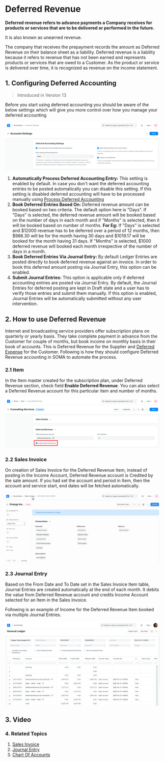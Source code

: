 
# Deferred Revenue


**Deferred revenue refers to advance payments a Company receives for products or services that are to be delivered or performed in the future.**


It is also known as unearned revenue.


The company that receives the prepayment records the amount as Deferred Revenue on their balance sheet as a liability. Deferred revenue is a liability because it refers to revenue that has not been earned and represents products or services that are owed to a Customer. As the product or service is delivered over time, it is recognized as revenue on the income statement.


## 1. Configuring Deferred Accounting



> 
> Introduced in Version 13
> 
> 
> 


Before you start using deferred accounting you should be aware of the below settings which will give you more control over how you manage your deferred accounting


![Deferred Accounting Settings](/files/deferred-accounting-settings.png)


1. **Automatically Process Deferred Accounting Entry:** This setting is enabled by default. In case you don't want the deferred accounting entries to be posted automatically you can disable this setting. If this setting is disabled deferred accounting will have to be processed manually using [Process Deferred Accounting](/docs/en/accounts/process-deferred-accounting)
2. **Book Deferred Entries Based On:** Deferred revenue amount can be booked based on two criteria. The default option here is "Days". If "Days" is selected, the deferred revenue amount will be booked based on the number of days in each month and if "Months" is selected, then it will be booked based on number of months. **For Eg:** If "Days" is selected and $12000 revenue has to be deferred over a period of 12 months, then $986.30 will be for the month having 30 days and $1019.17 will be booked for the month having 31 days. If "Months" is selected, $1000 deferred revenue will booked each month irrespective of the number of days in a month.
3. **Book Deferred Entries Via Journal Entry:** By default Ledger Entries are posted directly to book deferred revenue against an invoice. In order to book this deferred amount posting via Journal Entry, this option can be enabled.
4. **Submit Journal Entries:** This option is applicable only if deferred accounting entries are posted via Journal Entry. By default, the Journal Entries for deferred posting are kept in Draft state and a user has to verify those entries and submit them manually. If this option is enabled, Journal Entries will be automatically submitted without any user intervention.


## 2. How to use Deferred Revenue


Internet and broadcasting service providers offer subscription plans on quarterly or yearly basis. They take complete payment in advance from the Customer for couple of months, but book income on monthly basis in their book of accounts. This is Deferred Revenue for the Supplier and [Deferred Expense](/docs/en/accounts/deferred-expense) for the Customer. Following is how they should configure Deferred Revenue accounting in SOMA to automate the process.


### 2.1 Item


In the Item master created for the subscription plan, under Deferred Revenue section, check field **Enable Deferred Revenue**. You can also select a Deferred Revenue account for this particular item and number of months.


![Item With Deferred Revenue](/files/deferred-item.png)


### 2.2 Sales Invoice


On creation of Sales Invoice for the Deferred Revenue Item, instead of posting in the Income Account, Deferred Revenue account is Credited by the sale amount. If you had set the account and period in Item, then the account and service start, end dates will be fetched automatically.


![Invoice With Deferred Revenue](/files/deferred-invoice.gif)


### 2.3 Journal Entry


Based on the From Date and To Date set in the Sales Invoice Item table, Journal Entries are created automatically at the end of each month. It debits the value from Deferred Revenue account and credits Income Account selected for an Item in the Sales Invoice.


Following is an example of Income for the Deferred Revenue Item booked via multiple Journal Entries.


![Deferred Revenue GL](/files/deferred-revenue-gl.png)


## 3. Video






### 4. Related Topics


1. [Sales Invoice](/docs/en/accounts/sales-invoice)
2. [Journal Entry](/docs/en/accounts/journal-entry)
3. [Chart Of Accounts](/docs/en/accounts/chart-of-accounts)


